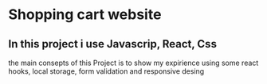 # Shopping cart website

## In this project i use Javascrip, React, Css
the main consepts of this Project is to show my expirience using some react hooks, local storage, form validation
and responsive desing
